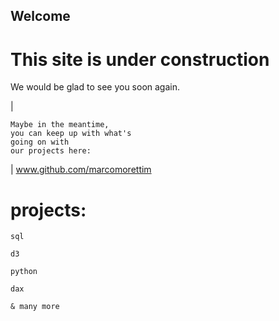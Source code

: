
## Welcome ## 


# This site is under construction #

We would be glad to see you soon again. 

\|
```
Maybe in the meantime, 
you can keep up with what's 
going on with 
our projects here:  

```
\|
www.github.com/marcomorettim

# projects: #
`sql` 

`d3` 

`python` 

`dax`


`& many more` 
